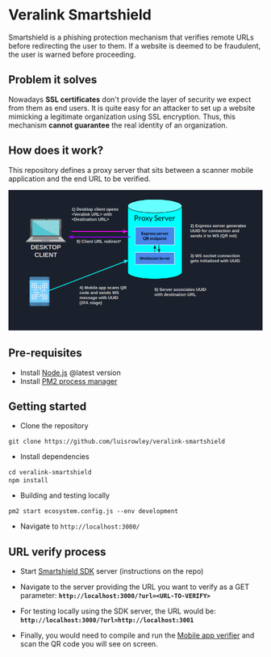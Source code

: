 # Veralink Smartshield
Smartshield is a phishing protection mechanism that verifies remote URLs before redirecting the user to them. If a website is deemed to be fraudulent, the user is warned before proceeding.

## Problem it solves
Nowadays **SSL certificates** don't provide the layer of security we expect from them as end users. It is quite easy for an attacker to set up a website mimicking a legitimate organization using SSL encryption. Thus, this mechanism **cannot guarantee** the real identity of an organization.

## How does it work?

This repository defines a proxy server that sits between a scanner mobile application and the end URL to be verified.

![Smartshield basic use case](./img/smartshield-basic-use-case.png)

## Pre-requisites
- Install [Node.js](https://nodejs.org/en/) @latest version
- Install [PM2 process manager](https://www.npmjs.com/package/pm2) 
## Getting started
- Clone the repository
```
git clone https://github.com/luisrowley/veralink-smartshield
```
- Install dependencies
```
cd veralink-smartshield
npm install
```
- Building and testing locally
```
pm2 start ecosystem.config.js --env development
```
- Navigate to `http://localhost:3000/`

## URL verify process
- Start [Smartshield SDK](https://github.com/luisrowley/veralink-smartshield-sdk) server (instructions on the repo)

- Navigate to the server providing the URL you want to verify as a GET parameter:
**`http://localhost:3000/?url=<URL-TO-VERIFY>`**

- For testing locally using the SDK server, the URL would be:
**`http://localhost:3000/?url=http://localhost:3001`**

- Finally, you would need to compile and run the [Mobile app verifier](https://github.com/luisrowley/veralink-smartshield-app) and scan the QR code you will see on screen.
